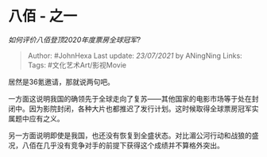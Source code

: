 # 八佰 - 之一
*如何评价八佰登顶2020年度票房全球冠军?*

> Author: #JohnHexa
Last update: *23/07/2021* by ANingNing
Links:
Tags: #文化艺术Art/影视Movie 

 
居然是36氪邀请，那就说两句吧。

一方面这说明我国的确领先于全球走向了复苏——其他国家的电影市场等于处在封闭中。因为影院封闭，各种大片也都推迟了发行计划。这时候取得全球票房冠军实属题中应有之义。

另一方面说明即使是我国，也还没有恢复到全盛状态。对比湄公河行动和战狼的盛况，八佰在几乎没有竞争对手的前提下获得这个成绩并不算格外突出。



